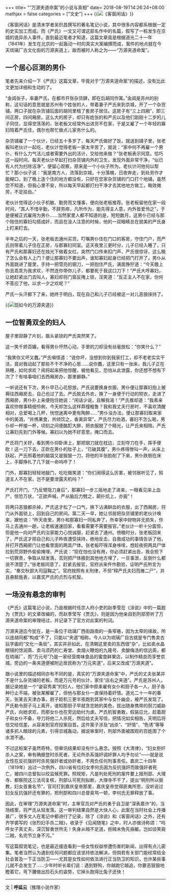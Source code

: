 +++
title= "“万源夹道命案”的小说与真相"
date= 2018-08-19T14:26:24+08:00
mathjax = false
categories = ["文史"]
+++
{{<img src="https://ian2.oss-cn-hangzhou.aliyuncs.com/2019-03-09-044118.jpg" alt="《客窗闲话》">}}

《客窗闲话》是清末学者吴炽昌撰写的著名笔记小说，其中很多内容都系根据一定的史实加工而成。而《严氏》一文又可谓这部名作中的名篇，叙写了一桩发生在京城的诡异杀人事件。直到最近笔者才知道，这篇文章竟是根据道光二十一年（1841年）发生在北京的一起轰动一时的真实大案编撰而成，案件的地点就在今天琉璃厂古文化街的万源夹道上，故而被时人称之为——“万源夹道命案”。

## 一个居心叵测的男仆

笔者先来介绍一下《严氏》这篇文章，毕竟对于“万源夹道命案”的描述，没有比此文更加详细和生动的了。

“金阊张子，率妻严氏，在都市开张杂货肆，即在后胡同作寓。”金阊是苏州的别称，这句话的意思就是苏州有个姓张的人，带着妻子严氏来到京城，开了一个杂货铺，两口子就在杂货铺后面的胡同里租了套房子居住。这房子有“三上四厢”，即三间正房，四间厢房。这么大的房子，却只有姓张的和严氏以及他们刚刚十二岁的儿子同住，显得空荡荡的，张老板又经常外出进货不在家，于是又雇了一个年轻的寡妇陪着严氏住，偶尔也帮忙做点儿家务什么的。

杂货铺雇了一个伙计，已经五十多岁了，每天严氏做好了饭，就送到铺子里，张老板叫老伙计一起吃，老伙计觉得老板一家太辛苦了，就说：“家中何不再雇一个男仆，有什么力气活儿或者需要外出的活计，交给他来做？”张老板表示同意。恰巧这一段时间，每天老伙计早起打扫杂货铺内外的卫生，发现外面非常干净，“似已有人代为扫除洁净”，便留心观察，原来是一个小伙子所为。老伙计问他何以帮忙？那小伙子说：“我是南方人，流落到京城，十分落魄，日夜奔走，到处劳作才能糊口，到了晚上连个住的地方都没有，只好在您家杂货铺的门口打个地铺，虽然您不知道，但我心里不安，所以每天早起都打扫干净才去其他地方做工，略效微劳，不足挂齿。”

老伙计觉得这小伙子机敏、勤劳而又懂事，便向张老板推荐。张老板留他在家一段时间，“其人不惜辛勤，不辞劳瘁，凡所作为，能先得主人意，内外皆爱怜之”，于是便被正式雇用为男仆……当然家里人都不知道的是，短短数月，这男仆已经与那个陪住的寡妇勾搭成奸，而且在没人注意的时候，他的一双眼睛总在貌美的严氏身上盯来盯去。

半年之后的一天，张老板去通州买货，叮嘱男仆住在门口的客房，守住门户，而严氏则带着儿子住在正房，与那寡妇同室。这天夜里三更时分，儿子已经入睡了，只有严氏和那寡妇还在烛光下做着女红。突然门口传来扣门声，严氏很惊讶，这么晚了怎么会有人上门？便让那寡妇不要出声，谁知寡妇起身已经把门打开了，男仆从外面跳进了屋里，手持一把雪亮的钢刀，一把抱住严氏，满面狰狞道：“今天晚上你且乖乖为我求欢，不然连你带你儿子，都要死于我这口刀下！”严氏大呼寡妇，让她赶紧出门去叫人，寡妇却将门窗反掩上锁，淫笑道：“反正主人不在家，你何不答应了他，以求一夕之欢呢？”

严氏一头汗都下了来，她终于明白，现在自己和儿子已经被这一对儿恶狼挟持了。

{{<img src="https://ian2.oss-cn-hangzhou.aliyuncs.com/2019-03-09-044140.jpg" alt="现如今的万源夹道">}}

## 一位智勇双全的妇人

屋子里寂静了片刻，眉头紧锁的严氏突然笑了。

这一笑千娇百媚，看得男仆怦然心动，手里的刀却没有丝毫放松：“你笑什么？”

“我笑你又坏又蠢。”严氏嗔怪道：“说你坏，没想到你到我家打工，却不老老实实干活，竟对我动起了那些不干不净的心思……说你蠢，这里只有一张床，我儿子正在熟睡，如何求欢？闹将起来把他惊醒，被他看见，恐怕从此泄露，你还想不想有下次了？有啥事咱们去西厢房办，那里僻静。”

一听说还有下次，男仆早已心花怒放。严氏说要换身衣服，男仆便让那寡妇抱上被褥往西厢房去，自己也过了去。严氏脱去外衣，换了一身便于行动的短衣，走进了西厢房，男仆扑上来便抱住她说：“闲话少说，且解我渴！”严氏推却道：“我素来喜欢你做事精细伶俐，今天却怎么这样莽撞粗鲁？我和我丈夫行房时，不喜欢清醒相对，总爱喝上几杯，恍惚迷离中更有陶醉……”男仆没办法，便让那寡妇取来家中的美酒，“并携果食，共倾饮之，香美异常”，严氏尽力劝酒，寡妇不怎么喝，男仆却一杯接一杯，顷刻之间便酩酊大醉，把衣服脱了个精光，让严氏来相陪。严氏让寡妇先到门外等候。寡妇以为她不好意思，掩口而去。

严氏将门关好，看到男仆仰卧床上，那把钢刀就在枕边，立刻夺刀在手，挥手便砍！这一刀下去，正砍在男仆的肚子上，“已破其腹”，男仆疼得惨叫一声，从床上跃起，严氏照着他的脑袋又是狠狠一刀，将他的半张脸削了下来，男仆跌倒在床上，手脚挣扎了几下就一命呜呼了！

门外，那寡妇轻轻地敲门，吃吃做笑道：“你们闹得这么厉害，被邻居听见了，知道主人不在家，岂不是要泄露天机吗？”

严氏打开门，“乃反臂隐刀身后”，那寡妇一步三摇地走了进来，一眼看见床上血尸，惊恐万状，“正欲声喊，严从脑后力劈之，颠扑炕上，亦毙”！

将两只恶狼都杀掉，严氏这才松了一口气，换下沾满鲜血的衣服，出了西厢房，将门从外面锁上，回到自己的房间。第二天一早，她让邻居把杂货铺里的老伙计唤来，跟他说：“昨天夜里，男仆和那寡妇一同私奔了，所幸家中财物并无损失，你马上去通州一趟，让老板速速回家，看看需要不需要报官。”老伙计一听十分震惊，但是他一向对严氏的治家能力心悦诚服，赶紧去了通州。傍晚时分，张老板回来了，严氏这才把自己和儿子昨夜遭受挟持，绝地反击，自救成功的事情告诉了他，并打开西厢房门让他看里面的两具尸体。张老板吓得浑身哆嗦，想趁夜把两具尸体拉到荒郊野外偷偷掩埋，严氏说：“现在怕也没有用，你必须赶紧出告，我会担下一切罪责，争取从轻发落，否则把尸体搬到其他地方埋了，一旦事泄，反倒什么都说不清楚了。”张老板同意了，赶紧去报官，官府派来仵作勘验，证明严氏所言为实，“奏交秋部大司寇鞠之”。官府按照有关刑律，不但“释严氏夫妇而瘗二尸”，并且悬额旌表，以嘉奖严氏的贞烈与机智。

## 一场没有悬念的审判

《严氏》这篇笔记小说，乃是根据时任宗人府小吏的赵季莹在《涂说》中的一篇题为《贾氏》的文章改编的，而赵季莹写《贾氏》，则是因为他亲自到刑部旁听了万源夹道命案的审理经过，并记录下了官方对此案的判词。

万源夹道迄今犹在，是一条位于琉璃厂西街路南的一条窄巷，因为太窄的缘故，所以连胡同都“构成”不了，只能以“夹道”相称。今人以为琉璃厂自古就是专门售卖古玩字画的“文化一条街”，其实并非如此，在清朝这里卖的东西很“杂”，比如卖水晶眼镜的馀润斋、卖乌须药的仁寿堂、卖烟火鞭炮的九隆号、卖酸梅汤的信远斋，都在琉璃厂，而“万元号”乃是一家经营南味食品的蜜食鲜果店，以制作精良而享誉京城，旁边的一条夹道便被附近居民称为“万元夹道”，后来又改成“万源夹道”。

跟小说里的描述相同亦有不同的是，真实的“万源夹道命案”中，严氏的丈夫张某并不是什么杂货铺的老板，而是万元号的伙计，家住“店右之夹道”。严氏是苏州人，据记录她是一个“姿容秀美”的妇人，他们家中原来雇有女仆和厨子各一人，厨子各种行止不端，被张某解雇了，但他与那女仆一直保持着奸情。道光二十一年的春天，张某去天津办事，厨子趁机三更半夜跑到其家中与女仆幽会，被严氏发现了。严氏勒令厨子马上离开，谁知那厨子早就贪恋她的美色，拔出随身携带的厨刀威胁严氏，向她求欢，而那女仆也在旁边助纣为虐。严氏机智勇敢，假装应允，趁着厨子和女仆不备，夺刀将他二人杀死，然后给丈夫写信，把情况如实相告，天明后将信交给信差，从容来到官府投案自首。这件案子涉及“凶杀”、“奸情”、“色诱”等等诸多抓人眼球的元素，引得京城轰动，据说审案时，刑部外面被围观的百姓围了个水泄不通。

不过这桩案子虽然奇特，但审讯结果却没有什么悬念。按照《大清律》，“妇女拒奸杀人之案，审有确据登时杀死者，无论所杀系强奸调奸罪人均予勿论”——就是说女性在反抗强奸时杀死强奸者或协奸者，不用负任何刑事责任。嘉庆二十四年（1819年）出过一次例外，四川省有位妇女李何氏因为反抗强奸而致强奸者死亡，被四川总督拟以绞监候死罪。照规矩，凡是判处死刑的案件要上报刑部、大理寺、都察院这三法司复核，刑部认可死刑拟断，大理寺不干了，提出“明刑所以弼教，妇女首重名节”，官司打到嘉庆皇帝那里，嘉庆皇帝觉得匪夷所思，没听说过妇女反抗强奸还有罪的，把刑部和四川总督臭骂一顿，李何氏无罪释放了事。

因此，在审理“万源夹道命案”时，主审官员对严氏的勇于自卫是“深表嘉许”的，当场结案，将严氏从轻发落。这一审判结果自然是大快人心，此案在当时社会上传播甚广，很多文人在笔记中都进行了记录，除了《涂说》和《客窗闲话》之外，还有齐学裘写的《张烈妇手杀二贼》，收录于《见闻随笔》之中，时人亦做诗称颂：“呜呼女子真丈夫，深沉智勇世所无！失身从贼不足道，拒贼未免先捐躯。岂如谈笑毙二贼，名完节立身不污。”

写这篇叙诡笔记，也是最近接连看到一些女性权益惨遭伤害的新闻，出得有点儿密集。笔者当然认为遇到任何问题都应该坚持依法解决，但倘若有关部门能经常给全社会普及一下正当防卫——尤其是女性如何依法进行正当防卫的知识，也许某些事儿就不会发生了……少年时听长辈们说：遇到野狗，你越跑它越追，你要恶狠狠地瞪着它，弯下腰做出捡石头的姿势，它掉头跑得比兔子还快！

---
文 | **呼延云**（推理小说作家）
